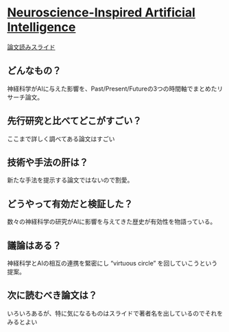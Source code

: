 # [Neuroscience-Inspired Artificial Intelligence](http://www.cell.com/neuron/fulltext/S0896-6273(17)30509-3)

[論文読みスライド](https://www.slideshare.net/YasunoriEndo1/neuroscience-inspired-artificial-intelligence)

## どんなもの？
神経科学がAIに与えた影響を、Past/Present/Futureの3つの時間軸でまとめたリサーチ論文。

## 先行研究と比べてどこがすごい？
ここまで詳しく調べてある論文はすごい

## 技術や手法の肝は？
新たな手法を提示する論文ではないので割愛。

## どうやって有効だと検証した？
数々の神経科学の研究がAIに影響を与えてきた歴史が有効性を物語っている。

## 議論はある？
神経科学とAIの相互の連携を緊密にし “virtuous circle” を回していこうという提案。

## 次に読むべき論文は？
いろいろあるが、特に気になるものはスライドで著者名を出しているのでそれをみるとよい
